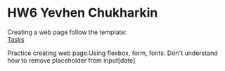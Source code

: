 # HW6 Yevhen Chukharkin



Creating a web page follow the template:   
    [Tasks]( https://www.figma.com/file/Zxl2y1iSuEyzaNMB4nMft8/lesson-6?type=design&node-id=4202-361&mode=design&t=Y3y7kAnrI3TW2n7Q-0 ) 



Practice creating web page.Using flexbox, form, fonts. Don't understand how to remove placeholder from input[date]
